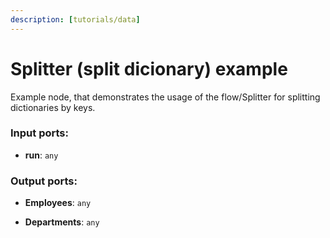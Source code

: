 ```yaml
---
description: [tutorials/data]
---
```


# Splitter (split dicionary) example

Example node, that demonstrates the usage of the flow/Splitter for splitting dictionaries by keys.

### Input ports:

* __run__: `any`

### Output ports:

* __Employees__: `any`


* __Departments__: `any`

